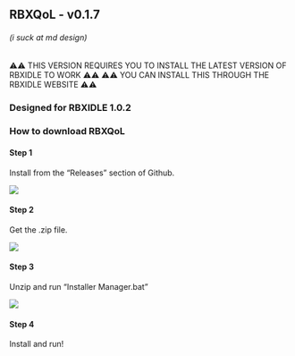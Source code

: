## RBXQoL - v0.1.7
###### (i suck at md design)

⚠️⚠️ THIS VERSION REQUIRES YOU TO INSTALL THE LATEST VERSION OF RBXIDLE TO WORK ⚠️⚠️
⚠️⚠️ YOU CAN INSTALL THIS THROUGH THE RBXIDLE WEBSITE ⚠️⚠️

### Designed for RBXIDLE 1.0.2

### How to download RBXQoL

#### Step 1

Install from the “Releases” section of Github.

![](https://cdn.nest.rip/uploads/556bfc39-0ab8-4df9-81ac-ce0974ebad28.png)

#### Step 2

Get the .zip file.

![](https://cdn.nest.rip/uploads/0c25a10c-2d0f-47a7-bb5c-fb6d6f74e35d.png)

#### Step 3

Unzip and run “Installer Manager.bat”

![](https://cdn.nest.rip/uploads/ded0915a-a77c-47ea-9585-2535e6675e4a.png)

#### Step 4

Install and run!
